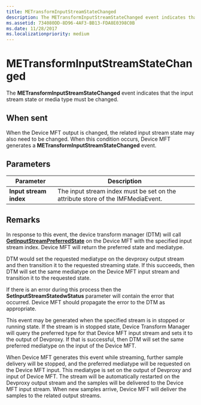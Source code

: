 ```yaml
---
title: METransformInputStreamStateChanged
description: The METransformInputStreamStateChanged event indicates that the input stream state or media type must be changed.
ms.assetid: 734080DD-8D96-4AF3-BB13-FDA8E0398C0B
ms.date: 11/28/2017
ms.localizationpriority: medium
---
```


# METransformInputStreamStateChanged


The **METransformInputStreamStateChanged** event indicates that the input stream state or media type must be changed.

## <span id="When_sent"></span><span id="when_sent"></span><span id="WHEN_SENT"></span>When sent


When the Device MFT output is changed, the related input stream state may also need to be changed. When this condition occurs, Device MFT generates a **METransformInputStreamStateChanged** event.

## <span id="Parameters"></span><span id="parameters"></span><span id="PARAMETERS"></span>Parameters


| Parameter              | Description                                                                     |
|------------------------|---------------------------------------------------------------------------------|
| **Input stream index** | The input stream index must be set on the attribute store of the IMFMediaEvent. |

 

## Remarks


In response to this event, the device transform manager (DTM) will call [**GetInputStreamPreferredState**](/windows/win32/api/mftransform/nf-mftransform-imfdevicetransform-getinputstreampreferredstate) on the Device MFT with the specified input stream index. Device MFT will return the preferred state and mediatype.

DTM would set the requested mediatype on the devproxy output stream and then transition it to the requested streaming state. If this succeeds, then DTM will set the same mediatype on the Device MFT input stream and transition it to the requested state.

If there is an error during this process then the **SetInputStreamStatedwStatus** parameter will contain the error that occurred. Device MFT should propagate the error to the DTM as appropriate.

This event may be generated when the specified stream is in stopped or running state. If the stream is in stopped state, Device Transform Manager will query the preferred type for that Device MFT input stream and sets it to the output of Devproxy. If that is successful, then DTM will set the same preferred mediatype on the input of the Device MFT.

When Device MFT generates this event while streaming, further sample delivery will be stopped, and the preferred mediatype will be requested on the Device MFT input. This mediatype is set on the output of Devproxy and input of Device MFT. The stream will be automatically restarted on the Devproxy output stream and the samples will be delivered to the Device MFT input stream. When new samples arrive, Device MFT will deliver the samples to the related output streams.

 

